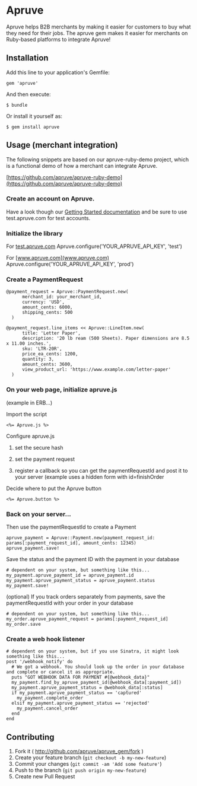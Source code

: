 # Apruve

Apruve helps B2B merchants by making it easier for customers to buy what they need for
their jobs. The apruve gem makes it easier for merchants on Ruby-based platforms to
integrate Apruve!

## Installation

Add this line to your application's Gemfile:

    gem 'apruve'

And then execute:

    $ bundle

Or install it yourself as:

    $ gem install apruve

## Usage (merchant integration)

The following snippets are based on our apruve-ruby-demo project, which is a functional demo of how a merchant can
integrate Apruve.

[https://github.com/apruve/apruve-ruby-demo](https://github.com/apruve/apruve-ruby-demo)

### Create an account on Apruve.

Have a look though our [Getting Started documentation](https://www.apruve.com/doc/developers/) and be sure to use
test.apruve.com for test accounts.

### Initialize the library

For [test.apruve.com](test.apruve.com)
    Apruve.configure('YOUR_APRUVE_API_KEY', 'test')

For [www.apruve.com](www.apruve.com)
    Apruve.configure('YOUR_APRUVE_API_KEY', 'prod')

### Create a PaymentRequest

    @payment_request = Apruve::PaymentRequest.new(
          merchant_id: your_merchant_id,
          currency: 'USD',
          amount_cents: 6000,
          shipping_cents: 500
      )

    @payment_request.line_items << Apruve::LineItem.new(
          title: 'Letter Paper',
          description: '20 lb ream (500 Sheets). Paper dimensions are 8.5 x 11.00 inches.',
          sku: 'LTR-20R',
          price_ea_cents: 1200,
          quantity: 3,
          amount_cents: 3600,
          view_product_url: 'https://www.example.com/letter-paper'
      )

### On your web page, initialize apruve.js

(example in ERB...)

Import the script

    <%= Apruve.js %>

Configure apruve.js

1. set the secure hash
2. set the payment request
3. register a callback so you can get the paymentRequestId and post it to your server (example uses a hidden form with id=finishOrder

    <script type="text/javascript">
        apruve.secureHash = '<%= @payment_request.secure_hash %>';
        apruve.paymentRequest = <%= @payment_request.to_json %>;
        apruve.registerApruveCallback(apruve.APRUVE_COMPLETE_EVENT, function () {
            $('#paymentRequestId').val(apruve.paymentRequestId)
            $('#finishOrder').submit();
        });
    </script>

Decide where to put the Apruve button

    <%= Apruve.button %>

### Back on your server...

Then use the paymentRequestId to create a Payment

    apruve_payment = Apruve::Payment.new(payment_request_id: params[:payment_request_id], amount_cents: 12345)
    apruve_payment.save!

Save the status and the payment ID with the payment in your database

    # dependent on your system, but something like this...
    my_payment.apruve_payment_id = apruve_payment.id
    my_payment.apruve_payment_status = apruve_payment.status
    my_payment.save!

(optional) If you track orders separately from payments, save the paymentRequestId with your order in your database

    # dependent on your system, but something like this...
    my_order.apruve_payment_request = params[:payment_request_id]
    my_order.save

### Create a web hook listener

    # dependent on your system, but if you use Sinatra, it might look something like this...
    post '/webhook_notify' do
      # We got a webhook. You should look up the order in your database and complete or cancel it as appropriate.
      puts "GOT WEBHOOK DATA FOR PAYMENT #{@webhook_data}"
      my_payment.find_by_apruve_payment_id(@webhook_data[:payment_id])
      my_payment.apruve_payment_status = @webhook_data[:status]
      if my_payment.apruve_payment_status == 'captured'
        my_payment.complete_order
      elsif my_payment.apruve_payment_status == 'rejected'
        my_payment.cancel_order
      end
    end

## Contributing

1. Fork it ( http://github.com/apruve/apruve_gem/fork )
2. Create your feature branch (`git checkout -b my-new-feature`)
3. Commit your changes (`git commit -am 'Add some feature'`)
4. Push to the branch (`git push origin my-new-feature`)
5. Create new Pull Request
